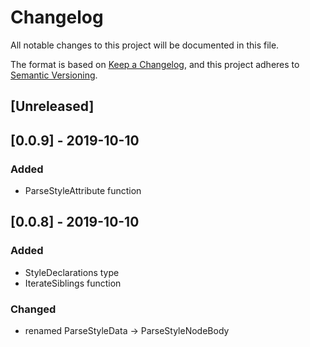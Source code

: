# Changelog
All notable changes to this project will be documented in this file.

The format is based on [Keep a Changelog](https://keepachangelog.com/en/1.0.0/),
and this project adheres to [Semantic Versioning](https://semver.org/spec/v2.0.0.html).

## [Unreleased]

## [0.0.9] - 2019-10-10
### Added
- ParseStyleAttribute function

## [0.0.8] - 2019-10-10
### Added
- StyleDeclarations type
- IterateSiblings function

### Changed
- renamed ParseStyleData -> ParseStyleNodeBody

